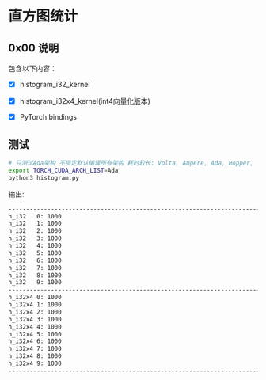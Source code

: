 # 直方图统计

## 0x00 说明

包含以下内容：

- [X] histogram_i32_kernel
- [X] histogram_i32x4_kernel(int4向量化版本)
- [X] PyTorch bindings


## 测试

```bash
# 只测试Ada架构 不指定默认编译所有架构 耗时较长: Volta, Ampere, Ada, Hopper, ...
export TORCH_CUDA_ARCH_LIST=Ada
python3 histogram.py
```

输出:

```bash
--------------------------------------------------------------------------------
h_i32   0: 1000
h_i32   1: 1000
h_i32   2: 1000
h_i32   3: 1000
h_i32   4: 1000
h_i32   5: 1000
h_i32   6: 1000
h_i32   7: 1000
h_i32   8: 1000
h_i32   9: 1000
--------------------------------------------------------------------------------
h_i32x4 0: 1000
h_i32x4 1: 1000
h_i32x4 2: 1000
h_i32x4 3: 1000
h_i32x4 4: 1000
h_i32x4 5: 1000
h_i32x4 6: 1000
h_i32x4 7: 1000
h_i32x4 8: 1000
h_i32x4 9: 1000
--------------------------------------------------------------------------------
```
